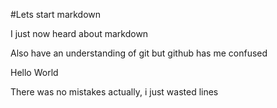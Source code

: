 #Lets start markdown

I just now heard about markdown

Also have an understanding of git but github has me confused


Hello World

There was no mistakes actually, i just wasted lines
